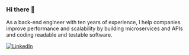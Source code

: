### Hi there 👋
As a back-end engineer with ten years of experience, I help companies improve performance and scalability by building microservices and APIs and coding readable and testable software.

[![LinkedIn](https://img.shields.io/badge/LinkedIn-0077B5?style=for-the-badge&logo=linkedin&logoColor=white)]()
<!--
**reinaldogez/reinaldogez** is a ✨ _special_ ✨ repository because its `README.md` (this file) appears on your GitHub profile.

Here are some ideas to get you started:

- 🔭 I’m currently working on ...
- 🌱 I’m currently learning ...
- 👯 I’m looking to collaborate on ...
- 🤔 I’m looking for help with ...
- 💬 Ask me about ...
- 📫 How to reach me: ...
- 😄 Pronouns: ...
- ⚡ Fun fact: ...
-->
